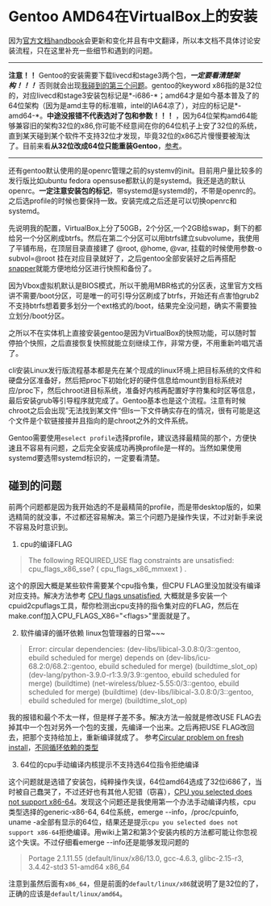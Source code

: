 # Gentoo AMD64在VirtualBox上的安装

因为[官方文档handbook](https://wiki.gentoo.org/wiki/Handbook:AMD64/Installation/Stage)会更新和变化并且有中文翻译，所以本文档不具体讨论安装流程，只在这里补充一些细节和遇到的问题。

_______
**注意！！** Gentoo的安装需要下载livecd和stage3两个包，___一定要看清楚架构！！！___ 否则就会出现[我碰到的第三个问题](#碰到的问题)。gentoo的keyword x86指的是32位的，对应livecd和stage3安装包标记是\*-i686-\*；amd64才是如今基本普及了的64位架构（因为是amd主导的标准嘛，intel的IA64凉了），对应的标记是\*-amd64-\*。**中途没报错不代表选对了包和参数！！！** ，因为64位架构amd64能够兼容旧的架构32位的x86,你可能不经意间在你的64位机子上安了32位的系统，直到某天碰到某个软件不支持32位才发现，毕竟32位的x86芯片慢慢要被淘汰了。目前来看**从32位改成64位只能重装Gentoo**，[参考](https://wiki.gentoo.org/wiki/AMD64/FAQ#Can_I_upgrade_from_my_x86_system_to_AMD64_by_doing_emerge_-e_.40world.3F)。
_______

还有gentoo默认使用的是openrc管理之前的systemv的init。目前用户量比较多的发行版比如ubuntu fedora opensuse都默认的是systemd。我还是选的默认openrc。**一定注意安装包的标记**，带systemd是systemd的，不带是openrc的。之后选profile的时候也要保持一致。安装完成之后还是可以切换openrc和systemd。

先说明我的配置，VirtualBox上分了50GB，2个分区,一个2GB给swap，剩下的都给另一个分区刷成btrfs。然后在第二个分区可以用btrfs建立subvolume，我使用了平铺布局，在顶层目录直接建了 @root, @home, @var, 挂载的时候使用参数-o subvol=@root 挂在对应目录就好了，之后gentoo全部安装好之后再搭配[snapper](https://wiki.gentoo.org/wiki/Snapper)就能方便地给分区进行快照和备份了。

因为Vbox虚拟机默认是BIOS模式，所以干脆用MBR格式的分区表，这里官方文档讲不需要/boot分区，可是唯一的可引导分区刷成了btrfs，开始还有点害怕grub2不支持btrfs想着要多划分一个ext格式的/boot，结果完全没问题，确实不需要独立划分/boot分区。

之所以不在实体机上直接安装gentoo是因为VirtualBox的快照功能，可以随时暂停拍个快照，之后直接恢复快照就能立刻继续工作，非常方便，不用重新吟唱咒语了。

cli安装Linux发行版流程基本都是先在某个现成的linux环境上把目标系统的文件和硬盘分区准备好，然后把proc下初始化好的硬件信息给mount到目标系统对应/proc下，然后chroot进目标系统，准备好内核再配置好字符集和时区等信息，最后安装grub等引导程序就完成了。Gentoo基本也是这个流程。注意有时候chroot之后会出现”无法找到某文件“但ls一下文件确实存在的情况，很有可能是这个文件是个软链接接并且指向的是chroot之外的文件系统。

Gentoo需要使用`eselect profile`选择profile，建议选择最精简的那个，方便快速且不容易有问题，之后完全安装成功再换profile是一样的。当然如果使用systemd要选带systemd标识的，一定要看清楚。

## 碰到的问题
前两个问题都是因为我开始选的不是最精简的profile，而是带desktop版的，如果选精简的就没事，不过都还容易解决。第三个问题乃是操作失误，不过对新手来说不容易及时意识到。
1. cpu的编译FLAG
> The following REQUIRED_USE flag constraints are unsatisfied: cpu_flags_x86_sse? ( cpu_flags_x86_mmxext ) .

这个的原因大概是某些软件需要某个cpu指令集，但CPU FLAG里没加就没有编译对应支持。解决方法参考 [CPU flags unsatisfied](https://forums.gentoo.org/viewtopic-t-1061352-start-0.html), 大概就是多安装一个cpuid2cpuflags工具，帮你检测出cpu支持的指令集对应的FLAG，然后在make.conf加入CPU_FLAGS_X86="\<flags\>"里面就是了。

2. 软件编译的循环依赖 linux包管理器的日常~~~
> Error: circular dependencies:
> (dev-libs/libical-3.0.8:0/3::gentoo, ebuild scheduled for merge) depends on
> (dev-libs/icu-68.2:0/68.2::gentoo, ebuild scheduled for merge) (buildtime_slot_op)
> (dev-lang/python-3.9.0-r1:3.9/3.9::gentoo, ebuild scheduled for merge) (buildtime)
> (net-wireless/bluez-5.55:0/3::gentoo, ebuild scheduled for merge) (buildtime)
> (dev-libs/libical-3.0.8:0/3::gentoo, ebuild scheduled for merge) (buildtime_slot_op) 

我的报错和最个不太一样，但是样子差不多。解决方法一般就是修改USE FLAG去掉其中一个包对另外一个包的支援，先编译一个出来。之后再把USE FLAG改回去，把那个支持给加上，重新编译就成了。 参考[Circular problem on fresh install](https://forums.gentoo.org/viewtopic-t-1128355-start-0.html)，[不同循环依赖的类型](https://devmanual.gentoo.org/general-concepts/dependencies/index.html#circular-dependencies)

3. 64位的cpu手动编译内核提示不支持选64位指令拒绝编译 

这个问题就是选错了安装包，纯粹操作失误，64位amd64选成了32位i686了，当时被自己蠢哭了，不过还好也有其他人犯错（窃喜），[CPU you selected does not support x86-64](https://forums.gentoo.org/viewtopic-t-958268-start-0.html)。发现这个问题还是我使用第一个办法手动编译内核，cpu类型选择的generic-x86-64, 64位系统，emerge --info，/proc/cpuinfo, uname -a全部有显示的64位，结果还是提示`cpu you selected does not support x86-64`拒绝编译。用wiki上第2和第3个安装内核的方法都可能让你忽视这个失误。不过仔细看emerge --info还是能够发现问题的
> Portage 2.1.11.55 (default/linux/x86/13.0, gcc-4.6.3, glibc-2.15-r3, 3.4.42-std3 51-amd64 x86_64

注意到虽然后面有`x86_64`，但是前面的`default/linux/x86`就说明了是32位的了，正确的应该是`default/linux/amd64`。
